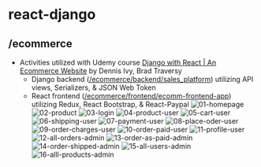 # react-django

## /ecommerce

- Activities utilized with Udemy course [Django with React | An Ecommerce Website](https://www.udemy.com/course/django-with-react-an-ecommerce-website) by Dennis Ivy, Brad Traversy
  - Django backend ([/ecommerce/backend/sales_platform](https://github.com/adrian-rosario/react-django/tree/main/ecommerce/backend/sales_platform)) utilizing API views, Serializers, & JSON Web Token
  - React frontend ([/ecommerce/frontend/ecomm-frontend-app](https://github.com/adrian-rosario/react-django/tree/main/ecommerce/frontend/ecomm-frontend-app)) utilizing Redux, React Bootstrap, & React-Paypal
![01-homepage](https://github.com/user-attachments/assets/0694a4ec-fc66-4885-a238-e761eda65a0a)
![02-product](https://github.com/user-attachments/assets/c1aeeaee-fcda-47c3-bbc2-69517f549e0b)
![03-login](https://github.com/user-attachments/assets/8b002ddb-2839-4e04-a786-6a4c71399b38)
![04-product-user](https://github.com/user-attachments/assets/fc9af3f0-6207-492e-af0e-cc0eaf36b0fe)
![05-cart-user](https://github.com/user-attachments/assets/47ba4e7f-fc09-4cd6-a1ce-1d8f28574870)
![06-shipping-user](https://github.com/user-attachments/assets/5b6a405f-2b92-4003-bf92-7975bfd48151)
![07-payment-user](https://github.com/user-attachments/assets/687f8a31-dccb-4bfd-bff1-ee6aab81266f)
![08-place-oder-user](https://github.com/user-attachments/assets/405d6486-00ba-4b32-ab26-7b6f0249ec98)
![09-order-charges-user](https://github.com/user-attachments/assets/43d1ea99-3434-40f9-85db-ad923200f635)
![10-order-paid-user](https://github.com/user-attachments/assets/86a59a51-06a4-4a86-b0f7-1d5f1523ed90)
![11-profile-user](https://github.com/user-attachments/assets/00fc82e3-659f-456e-bfd3-75687219527f)
![12-all-orders-admin](https://github.com/user-attachments/assets/61da4b84-b934-4b36-b786-4793fa9d677c)
![13-order-as-paid-admin](https://github.com/user-attachments/assets/5fcfd57c-368f-4d0c-ad84-e4438a32b398)
![14-order-shipped-admin](https://github.com/user-attachments/assets/f6ab2bed-018f-41fe-9868-41d1238ffcbf)
![15-all-users-admin](https://github.com/user-attachments/assets/b85f71ad-c67b-439a-a038-3896f39d8659)
![16-alll-products-admin](https://github.com/user-attachments/assets/aafd2ebc-3c4c-4c56-a15b-014066101c9d)
